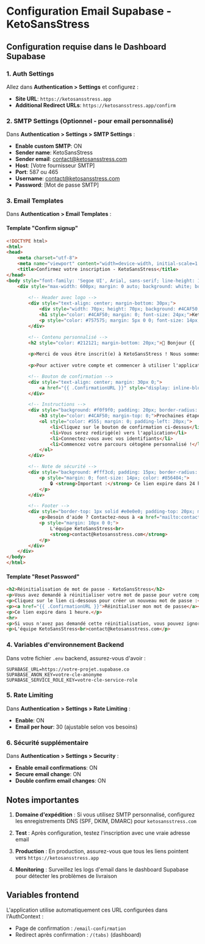 # Configuration Email Supabase - KetoSansStress

## Configuration requise dans le Dashboard Supabase

### 1. Auth Settings
Allez dans **Authentication > Settings** et configurez :

- **Site URL**: `https://ketosansstress.app`
- **Additional Redirect URLs**: `https://ketosansstress.app/confirm`

### 2. SMTP Settings (Optionnel - pour email personnalisé)
Dans **Authentication > Settings > SMTP Settings** :

- **Enable custom SMTP**: ON
- **Sender name**: KetoSansStress
- **Sender email**: contact@ketosansstress.com
- **Host**: [Votre fournisseur SMTP]
- **Port**: 587 ou 465
- **Username**: contact@ketosansstress.com
- **Password**: [Mot de passe SMTP]

### 3. Email Templates
Dans **Authentication > Email Templates** :

#### Template "Confirm signup"
```html
<!DOCTYPE html>
<html>
<head>
    <meta charset="utf-8">
    <meta name="viewport" content="width=device-width, initial-scale=1.0">
    <title>Confirmez votre inscription - KetoSansStress</title>
</head>
<body style="font-family: 'Segoe UI', Arial, sans-serif; line-height: 1.6; color: #333; margin: 0; padding: 20px; background-color: #fafafa;">
    <div style="max-width: 600px; margin: 0 auto; background: white; border-radius: 12px; padding: 30px; box-shadow: 0 2px 10px rgba(0,0,0,0.1);">
        
        <!-- Header avec logo -->
        <div style="text-align: center; margin-bottom: 30px;">
            <div style="width: 70px; height: 70px; background: #4CAF50; border-radius: 50%; margin: 0 auto 15px; display: flex; align-items: center; justify-content: center; font-size: 28px; font-weight: bold; color: white;">K</div>
            <h1 style="color: #4CAF50; margin: 0; font-size: 24px;">KetoSansStress</h1>
            <p style="color: #757575; margin: 5px 0 0; font-size: 14px;">Votre compagnon cétogène au quotidien</p>
        </div>

        <!-- Contenu personnalisé -->
        <h2 style="color: #212121; margin-bottom: 20px;">🎉 Bonjour {{ .UserMetaData.full_name }} !</h2>
        
        <p>Merci de vous être inscrit(e) à KetoSansStress ! Nous sommes ravis de vous accompagner dans votre parcours cétogène.</p>
        
        <p>Pour activer votre compte et commencer à utiliser l'application, cliquez sur le bouton ci-dessous :</p>

        <!-- Bouton de confirmation -->
        <div style="text-align: center; margin: 30px 0;">
            <a href="{{ .ConfirmationURL }}" style="display: inline-block; background: #4CAF50; color: white; padding: 15px 30px; text-decoration: none; border-radius: 8px; font-weight: 600; font-size: 16px;">✅ Confirmer mon inscription</a>
        </div>

        <!-- Instructions -->
        <div style="background: #f0f9f0; padding: 20px; border-radius: 8px; border-left: 4px solid #4CAF50; margin: 20px 0;">
            <h3 style="color: #4CAF50; margin-top: 0;">Prochaines étapes :</h3>
            <ol style="color: #555; margin: 0; padding-left: 20px;">
                <li>Cliquez sur le bouton de confirmation ci-dessus</li>
                <li>Vous serez redirigé(e) vers l'application</li>
                <li>Connectez-vous avec vos identifiants</li>
                <li>Commencez votre parcours cétogène personnalisé !</li>
            </ol>
        </div>

        <!-- Note de sécurité -->
        <div style="background: #fff3cd; padding: 15px; border-radius: 8px; border: 1px solid #ffeaa7; margin: 20px 0;">
            <p style="margin: 0; font-size: 14px; color: #856404;">
                🔒 <strong>Important :</strong> Ce lien expire dans 24 heures. Si vous n'avez pas créé de compte KetoSansStress, vous pouvez ignorer cet email en toute sécurité.
            </p>
        </div>

        <!-- Footer -->
        <div style="border-top: 1px solid #e0e0e0; padding-top: 20px; margin-top: 30px; text-align: center; color: #757575; font-size: 14px;">
            <p>Besoin d'aide ? Contactez-nous à <a href="mailto:contact@ketosansstress.com" style="color: #4CAF50;">contact@ketosansstress.com</a></p>
            <p style="margin: 10px 0 0;">
                L'équipe KetoSansStress<br>
                <strong>contact@ketosansstress.com</strong>
            </p>
        </div>
    </div>
</body>
</html>
```

#### Template "Reset Password"
```html
<h2>Réinitialisation de mot de passe - KetoSansStress</h2>
<p>Vous avez demandé à réinitialiser votre mot de passe pour votre compte KetoSansStress.</p>
<p>Cliquez sur le lien ci-dessous pour créer un nouveau mot de passe :</p>
<p><a href="{{ .ConfirmationURL }}">Réinitialiser mon mot de passe</a></p>
<p>Ce lien expire dans 1 heure.</p>
<hr>
<p>Si vous n'avez pas demandé cette réinitialisation, vous pouvez ignorer cet email en toute sécurité.</p>
<p>L'équipe KetoSansStress<br>contact@ketosansstress.com</p>
```

### 4. Variables d'environnement Backend
Dans votre fichier `.env` backend, assurez-vous d'avoir :

```
SUPABASE_URL=https://votre-projet.supabase.co
SUPABASE_ANON_KEY=votre-cle-anonyme
SUPABASE_SERVICE_ROLE_KEY=votre-cle-service-role
```

### 5. Rate Limiting
Dans **Authentication > Settings > Rate Limiting** :

- **Enable**: ON
- **Email per hour**: 30 (ajustable selon vos besoins)

### 6. Sécurité supplémentaire
Dans **Authentication > Settings > Security** :

- **Enable email confirmations**: ON
- **Secure email change**: ON
- **Double confirm email changes**: ON

## Notes importantes

1. **Domaine d'expédition** : Si vous utilisez SMTP personnalisé, configurez les enregistrements DNS (SPF, DKIM, DMARC) pour `ketosansstress.com`

2. **Test** : Après configuration, testez l'inscription avec une vraie adresse email

3. **Production** : En production, assurez-vous que tous les liens pointent vers `https://ketosansstress.app`

4. **Monitoring** : Surveillez les logs d'email dans le dashboard Supabase pour détecter les problèmes de livraison

## Variables frontend
L'application utilise automatiquement ces URL configurées dans l'AuthContext :
- Page de confirmation : `/email-confirmation`
- Redirect après confirmation : `/(tabs)` (dashboard)